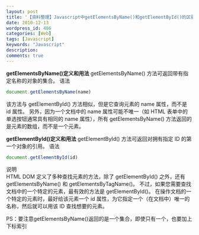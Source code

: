 ```yaml
---
layout: post
title: '【资料整理】Javascript中getElementsByName()和getElementById()的区别和用法'
date: 2010-12-13
wordpress_id: 486
categories: [Web]
tags: [Javascript]
keywords: "Javascript"
description: 
comments: true
---
```

**getElementsByName()定义和用法**
getElementsByName() 方法可返回带有指定名称的对象的集合。
语法    

``` js
document.getElementsByName(name)
```
该方法与 getElementById() 方法相似，但是它查询元素的 name 属性，而不是 id 属性。
另外，因为一个文档中的 name 属性可能不唯一（如 HTML 表单中的单选按钮通常具有相同的 name 属性），所有 getElementsByName() 方法返回的是元素的数组，而不是一个元素。

**getElementById()定义和用法**
getElementById() 方法可返回对拥有指定 ID 的第一个对象的引用。
语法    

``` js
document.getElementById(id) 
```
说明   
HTML DOM 定义了多种查找元素的方法，除了 getElementById() 之外，还有 getElementsByName() 和 getElementsByTagName()。
不过，如果您需要查找文档中的一个特定的元素，最有效的方法是 getElementById()。
在操作文档的一个特定的元素时，最好给该元素一个 id 属性，为它指定一个（在文档中）唯一的名称，然后就可以用该 ID 查找想要的元素。

PS：要注意getElementsByName()返回的是一个集合，即使只有一个，也要加上下标索引

